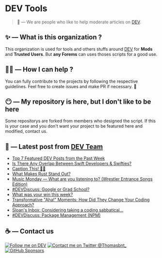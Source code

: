 # DEV Tools

> 🔧 — We are people who like to help moderate articles on [DEV](https://dev.to).

## ✨ — What is this organization ?

This organization is used for tools and others stuffs around [DEV](https://dev.to) for **Mods** and **Trusted Users**. But __any Forems__ can uses thoses scripts for a good use.


## 💪🏼 — How I can help ?

You can fully contribute to the projects by following the respective guidelines. Feel free to create issues and make PR if necessary. 🎉

## 😶 — My repository is here, but I don't like to be here

Some repositorys are forked from members who designed the script. If this is your case and you don't want your project to be featured here and modified, contact us.

## 📝 — Latest post from [DEV Team](https://dev.to/devteam)

<!-- BLOG-POST-LIST:START -->
- [Top 7 Featured DEV Posts from the Past Week](https://dev.to/devteam/top-7-featured-dev-posts-from-the-past-week-3a6o)
- [Is There Any Overlap Between Swift Developers &amp; Swifties?](https://dev.to/devteam/is-there-any-overlap-between-swift-developers-swifties-3n72)
- [Caption This! 🤔💭](https://dev.to/devteam/caption-this-m6p)
- [What Makes Rust Stand Out?](https://dev.to/devteam/what-makes-rust-stand-out-2ijf)
- [Music Monday — What are you listening to? &lpar;Wrestler Entrance Songs Edition&rpar;](https://dev.to/devteam/music-monday-what-are-you-listening-to-wrestler-entrance-songs-edition-3d29)
- [#DEVDiscuss: Google or Grad School?](https://dev.to/devteam/devdiscuss-google-or-grad-school-119h)
- [What was your win this week?](https://dev.to/devteam/what-was-your-win-this-week-2434)
- [Transformative &quot;Aha!&quot; Moments: How Did They Change Your Coding Approach?](https://dev.to/devteam/transformative-aha-moments-how-did-they-change-your-coding-approach-509k)
- [Sloan&#39;s Inbox: Considering taking a coding sabbatical...](https://dev.to/devteam/sloans-inbox-considering-taking-a-coding-sabbatical-4o87)
- [#DEVDiscuss: Package Management &lpar;NPM&rpar;](https://dev.to/devteam/devdiscuss-package-management-npm-mn9)
<!-- BLOG-POST-LIST:END -->


## ☕ — Contact us

[![Follow me on DEV](https://img.shields.io/badge/dev.to-%2308090A.svg?&style=for-the-badge&logo=dev.to&logoColor=white&alt=devto)](https://dev.to/thomasbnt)
[![Contact me on Twitter @Thomasbnt_](https://img.shields.io/badge/Contact%20me%20on%20Twitter-%231DA1F2.svg?&style=for-the-badge&logo=twitter&logoColor=white&alt=twitter)](https://twitter.com/messages/1142357270-1142357270?text=Hello,%20I%20contact%20you%20from%20devtotools%20&recipient_id=1142357270) [![GitHub Sponsors](https://img.shields.io/badge/Sponsor%20me-%23EA54AE.svg?&style=for-the-badge&logo=github-sponsors&logoColor=white)](https://github.com/sponsors/thomasbnt)


